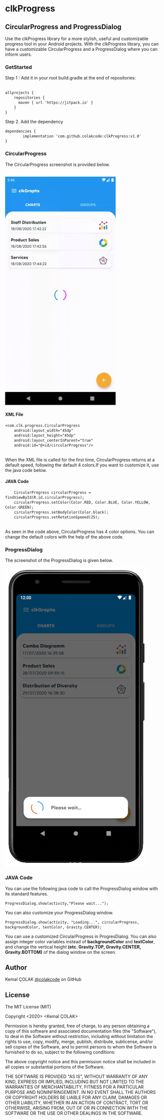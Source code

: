 # clkProgress

## CircularProgress and ProgressDialog

Use the clkProgress library for a more stylish, useful and customizable progress tool in your Android projects. With the clkProgress library, you can have a customizable CircularProgress and a ProgressDialog where you can inform users.

### GetStarted

Step 1 : Add it in your root build.gradle at the end of repositories:<br/><br/>

    allprojects {
        repositories {
          maven { url 'https://jitpack.io' }
        } 
    }
  
Step 2. Add the dependency

    dependencies {
            implementation 'com.github.colakcode:clkProgress:v1.0'
    }

### CircularProgress
The CircularProgress screenshot is provided below.<br/><br/>

<img src="https://github.com/colakcode/clkProgress/blob/master/images/circular_progress.gif" width="360" height="740"/>

#### XML File

    <com.clk.progress.CircularProgress
        android:layout_width="45dp"
        android:layout_height="45dp"
        android:layout_centerInParent="true"
        android:id="@+id/circularProgress"/>
        
<br/>
When the XML file is called for the first time, CircularProgress returns at a default speed, following the default 4 colors.If you want to customize it, use the java code below.
        
#### JAVA Code

        CircularProgress circularProgress = findViewById(R.id.circularProgress);
        circularProgress.setColor(Color.RED, Color.BLUE, Color.YELLOW, Color.GREEN);
        circularProgress.setBodyColor(Color.black);
        circularProgress.setRotationSpeeed(25);
        
<br/>
As seen in the code above, CircularProgress has 4 color options. You can change the default colors with the help of the above code.

### ProgressDialog
The screenshot of the ProgressDialog is given below.<br/>

![ProgressDialog](https://github.com/colakcode/clkProgress/blob/master/images/progress_dialog.png)

### JAVA Code
You can use the following java code to call the ProgressDialog window with its standard features.<br/>

    ProgressDialog.show(activity,"Please wait...");
    
You can also customize your ProgressDialog window.<br/>

    ProgressDialog.show(activity, "Loading...", circularProgress, backgroundColor, textColor, Gravity.CENTER);
    
You can use a customized CircularProgress in ProgresDialog. You can also assign integer color variables instead of **backgroundColor** and **textColor**, and change the vertical height **(etc. Gravity.TOP, Gravity.CENTER, Gravity.BOTTOM)** of the dialog window on the screen.
    
## Author
Kemal ÇOLAK [@colakcode](https://github.com/colakcode/) on GitHub

## License

The MIT License (MIT)

Copyright <2020> <Kemal ÇOLAK>

Permission is hereby granted, free of charge, to any person obtaining a copy of this software and associated documentation files (the "Software"), to deal in the Software without restriction, including without limitation the rights to use, copy, modify, merge, publish, distribute, sublicense, and/or sell copies of the Software, and to permit persons to whom the Software is furnished to do so, subject to the following conditions:

The above copyright notice and this permission notice shall be included in all copies or substantial portions of the Software.

THE SOFTWARE IS PROVIDED "AS IS", WITHOUT WARRANTY OF ANY KIND, EXPRESS OR IMPLIED, INCLUDING BUT NOT LIMITED TO THE WARRANTIES OF MERCHANTABILITY, FITNESS FOR A PARTICULAR PURPOSE AND NONINFRINGEMENT. IN NO EVENT SHALL THE AUTHORS OR COPYRIGHT HOLDERS BE LIABLE FOR ANY CLAIM, DAMAGES OR OTHER LIABILITY, WHETHER IN AN ACTION OF CONTRACT, TORT OR OTHERWISE, ARISING FROM, OUT OF OR IN CONNECTION WITH THE SOFTWARE OR THE USE OR OTHER DEALINGS IN THE SOFTWARE.




